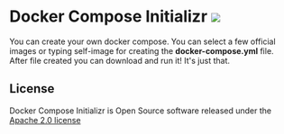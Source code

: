 # Docker Compose Initializr ![](https://github.com/alicanakkus/docker-compose-initializr/workflows/Java%20CI/badge.svg)

You can create your own docker compose. You can select a few official images or typing self-image for creating the **docker-compose.yml** file. After file created you can download and run it! It's just that.


## License
Docker Compose Initializr is Open Source software released under the
[Apache 2.0 license](http://www.apache.org/licenses/LICENSE-2.0.html)
